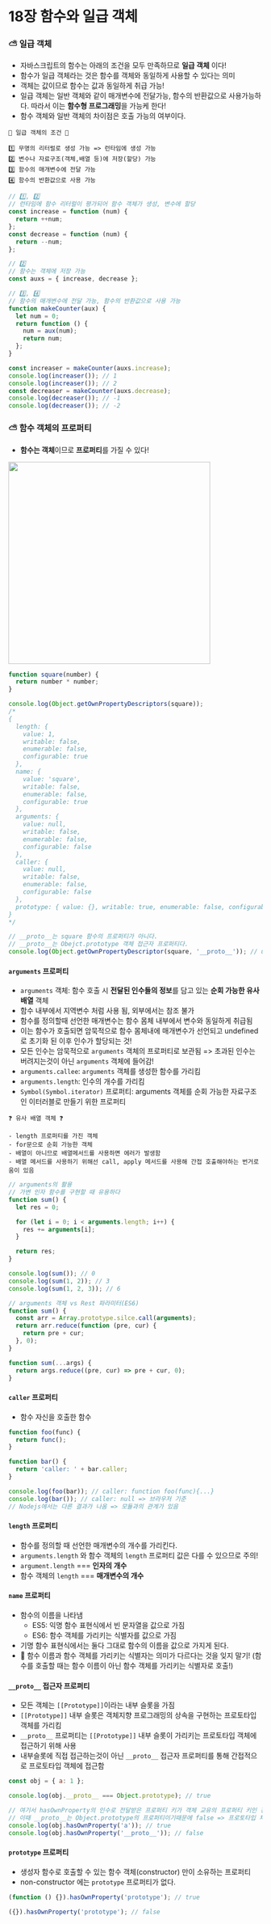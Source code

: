 # 18장 함수와 일급 객체

### ⛅️ 일급 객체

- 자바스크립트의 함수는 아래의 조건을 모두 만족하므로 **일급 객체** 이다!
- 함수가 일급 객체라는 것은 함수를 객체와 동일하게 사용할 수 있다는 의미
- 객체는 값이므로 함수는 값과 동일하게 취급 가능!
- 일급 객체는 일반 객체와 같이 매개변수에 전달가능, 함수의 반환값으로 사용가능하다. 따라서 이는 **함수형 프로그래밍**을 가능케 한다!
- 함수 객체와 일반 객체의 차이점은 호출 가능의 여부이다.

```ABAP
📌 일급 객체의 조건 📌

1️⃣ 무명의 리터럴로 생성 가능 => 런타임에 생성 가능
2️⃣ 변수나 자료구조(객체,배열 등)에 저장(할당) 가능
3️⃣ 함수의 매개변수에 전달 가능
4️⃣ 함수의 반환값으로 사용 가능
```

```javascript
// 1️⃣, 2️⃣
// 런타임에 함수 리터럴이 평가되어 함수 객체가 생성, 변수에 할당
const increase = function (num) {
  return ++num;
};
const decrease = function (num) {
  return --num;
};

// 2️⃣
// 함수는 객체에 저장 가능
const auxs = { increase, decrease };

// 3️⃣, 4️⃣
// 함수의 매개변수에 전달 가능, 함수의 반환값으로 사용 가능
function makeCounter(aux) {
  let num = 0;
  return function () {
    num = aux(num);
    return num;
  };
}

const increaser = makeCounter(auxs.increase);
console.log(increaser()); // 1
console.log(increaser()); // 2
const decreaser = makeCounter(auxs.decrease);
console.log(decreaser()); // -1
console.log(decreaser()); // -2
```

### ⛅️ 함수 객체의 프로퍼티

- **함수는 객체**이므로 **프로퍼티**를 가질 수 있다!

<img width='400' src='https://github.com/user-attachments/assets/c566ef0d-8b06-49c0-8fe4-6aba3f3750a9'>

```javascript
function square(number) {
  return number * number;
}

console.log(Object.getOwnPropertyDescriptors(square));
/*
{
  length: { 
    value: 1, 
    writable: false, 
    enumerable: false, 
    configurable: true 
  },
  name: {
    value: 'square',
    writable: false,
    enumerable: false,
    configurable: true
  },
  arguments: {
    value: null,
    writable: false,
    enumerable: false,
    configurable: false
  },
  caller: {
    value: null,
    writable: false,
    enumerable: false,
    configurable: false
  },
  prototype: { value: {}, writable: true, enumerable: false, configurable: false }
}
*/

// __proto__는 square 함수의 프로퍼티가 아니다.
// __proto__는 Obejct.prototype 객체 접근자 프로퍼티다.
console.log(Object.getOwnPropertyDescriptor(square, '__proto__')); // undefined
```

#### `arguments` 프로퍼티

- `arguments` 객체: 함수 호출 시 **전달된 인수들의 정보**를 담고 있는 **순회 가능한 유사 배열** 객체
- 함수 내부에서 지역변수 처럼 사용 됨, 외부에서는 참조 불가
- 함수를 정의할때 선언한 매개변수는 함수 몸체 내부에서 변수와 동일하게 취급됨
- 이는 함수가 호출되면 암묵적으로 함수 몸체내에 매개변수가 선언되고 undefined로 초기화 된 이후 인수가 할당되는 것!
- 모든 인수는 암묵적으로 `arguments` 객체의 프로퍼티로 보관됨 => 초과된 인수는 버려지는것이 아닌 `arguments` 객체에 들어감!
- `arguments.callee`: `arguments` 객체를 생성한 함수를 가리킴
- `arguments.length`: 인수의 개수를 가리킴
- `Symbol(Symbol.iterator)` 프로퍼티: arguments 객체를 순회 가능한 자료구조인 이터러블로 만들기 위한 프로퍼티

```ABAP
❓ 유사 배열 객체 ❓

- length 프로퍼티를 가진 객체
- for문으로 순회 가능한 객체
- 배열이 아니므로 배열메서드를 사용하면 에러가 발생함
- 배열 메서드를 사용하기 위해선 call, apply 메서드를 사용해 간접 호출해야하는 번거로움이 있음
```

```javascript
// arguments의 활용
// 가변 인자 함수를 구현할 때 유용하다
function sum() {
  let res = 0;

  for (let i = 0; i < arguments.length; i++) {
    res += arguments[i];
  }

  return res;
}

console.log(sum()); // 0
console.log(sum(1, 2)); // 3
console.log(sum(1, 2, 3)); // 6
```

```javascript
// arguments 객체 vs Rest 파라미터(ES6)
function sum() {
  const arr = Array.prototype.silce.call(arguments);
  return arr.reduce(function (pre, cur) {
    return pre + cur;
  }, 0);
}

function sum(...args) {
  return args.reduce((pre, cur) => pre + cur, 0);
}
```

#### `caller` 프로퍼티

- 함수 자신을 호출한 함수

```javascript
function foo(func) {
  return func();
}

function bar() {
  return 'caller: ' + bar.caller;
}

console.log(foo(bar)); // caller: function foo(func){...}
console.log(bar()); // caller: null => 브라우저 기준
// Nodejs에서는 다른 결과가 나옴 => 모듈과의 관계가 있음
```

#### `length` 프로퍼티

- 함수를 정의할 때 선언한 매개변수의 개수를 가리킨다.
- `arguments.length` 와 함수 객체의 `length` 프로퍼티 값은 다를 수 있으므로 주의!
- `argument.length` === **인자의 개수**
- 함수 객체의 `length` === **매개변수의 개수**

#### `name` 프로퍼티

- 함수의 이름을 나타냄
  - ES5: 익명 함수 표현식에서 빈 문자열을 값으로 가짐
  - ES6: 함수 객체를 가리키는 식별자를 값으로 가짐
- 기명 함수 표현식에서는 둘다 그대로 함수의 이름을 값으로 가지게 된다.
- 🚨 함수 이름과 함수 객체를 가리키는 식별자는 의미가 다르다는 것을 잊지 말기! (함수를 호출할 때는 함수 이름이 아닌 함수 객체를 가리키는 식별자로 호출!)

#### `__proto__` 접근자 프로퍼티

- 모든 객체는 `[[Prototype]]`이라는 내부 슬롯을 가짐
- `[[Prototype]]` 내부 슬롯은 객체지향 프로그래밍의 상속을 구현하는 프로토타입 객체를 가리킴
- `__proto__` 프로퍼티는 `[[Prototype]]` 내부 슬롯이 가리키는 프로토타입 객체에 접근하기 위해 사용
- 내부슬롯에 직접 접근하는것이 아닌 `__proto__` 접근자 프로퍼티를 통해 간접적으로 프로토타입 객체에 접근함

```javascript
const obj = { a: 1 };

console.log(obj.__proto__ === Object.prototype); // true

// 여기서 hasOwnProperty의 인수로 전달받은 프로퍼티 키가 객체 교유의 프로퍼티 키인 경우에만 true 임
// 이때 __proto__는 Object.prototype의 프로퍼티이기때문에 false => 프로토타입 체인에 의해 __proto__ 프로퍼티 사용 가능
console.log(obj.hasOwnProperty('a')); // true
console.log(obj.hasOwnProperty('__proto__')); // false
```

#### `prototype` 프로퍼티

- 생성자 함수로 호출할 수 있는 함수 객체(constructor) 만이 소유하는 프로퍼티
- non-constructor 에는 `prototype` 프로퍼티가 없다.

```javascript
(function () {}).hasOwnProperty('prototype'); // true

({}).hasOwnProperty('prototype'); // false
```
